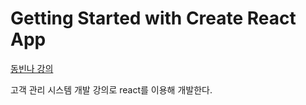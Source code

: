 # Getting Started with Create React App

[동빈나 강의](https://www.youtube.com/watch?v=UT9U9WALGS0&list=PLRx0vPvlEmdCED62ZIWCbI-6G_jcwmuFB&index=12)

고객 관리 시스템 개발 강의로 react를 이용해 개발한다.
